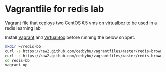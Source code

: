 # Vagrantfile for redis lab

Vagrant file that deploys two CentOS 6.5 vms on virtualbox to be used in a redis learning lab.  

Install [Vagrant](http://www.vagrantup.com/) and [VirtualBox](https://www.virtualbox.org/) before running the below snippet. 

```bash
mkdir ~/redis-bb
curl -s https://raw2.github.com/ceddybu/vagrantfiles/master/redis-brownbag/Vagrantfile > ~/redis-bb/Vagrantfile
curl -s https://raw2.github.com/ceddybu/vagrantfiles/master/redis-brownbag/labsetup.sh > ~/redis-bb/labsetup.sh
cd redis-bb
vagrant up
```
